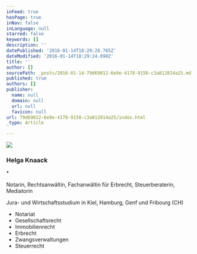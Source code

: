```yaml
---
inFeed: true
hasPage: true
inNav: false
inLanguage: null
starred: false
keywords: []
description: ''
datePublished: '2016-01-14T18:29:28.765Z'
dateModified: '2016-01-14T18:29:24.090Z'
title: ''
author: []
sourcePath: _posts/2016-01-14-79d69812-6e9e-4178-9150-c3a812814a25.md
published: true
authors: []
publisher:
  name: null
  domain: null
  url: null
  favicon: null
url: 79d69812-6e9e-4178-9150-c3a812814a25/index.html
_type: Article

---
```

![](https://s3-us-west-2.amazonaws.com/the-grid-img/p/8f3a96f33abb19053dd5c27e1bb54a525af9d63a.png)

### Helga Knaack

\*

Notarin, Rechtsanwältin, Fachanwältin für Erbrecht, Steuerberaterin, Mediatorin 

Jura- und Wirtschaftsstudium in Kiel, Hamburg, Genf und Fribourg (CH)

* Notariat 
* Gesellschaftsrecht 
* Immobilienrecht 
* Erbrecht 
* Zwangsverwaltungen 
* Steuerrecht
